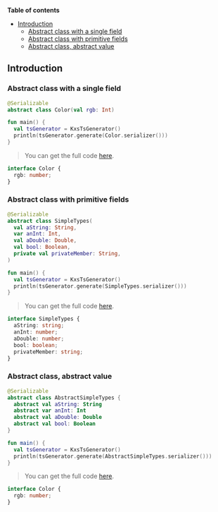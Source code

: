 <!--- TEST_NAME AbstractClassesTest -->

**Table of contents**

<!--- TOC -->

* [Introduction](#introduction)
  * [Abstract class with a single field](#abstract-class-with-a-single-field)
  * [Abstract class with primitive fields](#abstract-class-with-primitive-fields)
  * [Abstract class, abstract value](#abstract-class-abstract-value)

<!--- END -->


<!--- INCLUDE .*\.kt
import kotlinx.serialization.*
import dev.adamko.kxstsgen.*
-->

## Introduction

### Abstract class with a single field

```kotlin
@Serializable
abstract class Color(val rgb: Int)

fun main() {
  val tsGenerator = KxsTsGenerator()
  println(tsGenerator.generate(Color.serializer()))
}
```

> You can get the full code [here](./knit/example/example-abstract-class-single-field-01.kt).

```typescript
interface Color {
  rgb: number;
}
```

<!--- TEST -->

### Abstract class with primitive fields

```kotlin
@Serializable
abstract class SimpleTypes(
  val aString: String,
  var anInt: Int,
  val aDouble: Double,
  val bool: Boolean,
  private val privateMember: String,
)

fun main() {
  val tsGenerator = KxsTsGenerator()
  println(tsGenerator.generate(SimpleTypes.serializer()))
}
```

> You can get the full code [here](./knit/example/example-abstract-class-primitive-fields-01.kt).

```typescript
interface SimpleTypes {
  aString: string;
  anInt: number;
  aDouble: number;
  bool: boolean;
  privateMember: string;
}
```

<!--- TEST -->

### Abstract class, abstract value

```kotlin
@Serializable
abstract class AbstractSimpleTypes {
  abstract val aString: String
  abstract var anInt: Int
  abstract val aDouble: Double
  abstract val bool: Boolean
}

fun main() {
  val tsGenerator = KxsTsGenerator()
  println(tsGenerator.generate(AbstractSimpleTypes.serializer()))
}
```

> You can get the full code [here](./knit/example/example-abstract-class-abstract-field-01.kt).

```typescript
interface Color {
  rgb: number;
}
```

<!--- TEST -->

